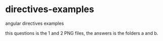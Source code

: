 # directives-examples
angular directives examples 

this questions is the 1 and 2 PNG files, the answers is the folders a and b.
